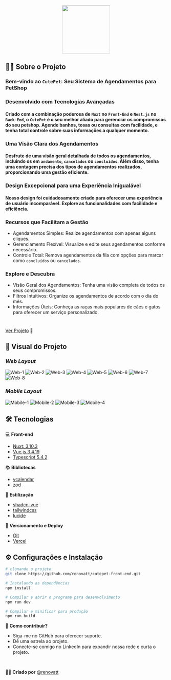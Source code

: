 <div align='center'>
  <img src="public/logo-2.jpeg" width="150px">
</div>

## 🏋️‍♂️ Sobre o Projeto

### Bem-vindo ao `CutePet`: Seu Sistema de Agendamentos para PetShop
### Desenvolvido com Tecnologias Avançadas

#### Criado com a combinação poderosa de ``Nuxt`` no ``Front-End`` e ``Nest.js`` no ``Back-End``, o ``CutePet`` é o seu melhor aliado para gerenciar os compromissos do seu petshop. Agende banhos, tosas ou consultas com facilidade, e tenha total controle sobre suas informações a qualquer momento.

### Uma Visão Clara dos Agendamentos
#### Desfrute de uma visão geral detalhada de todos os agendamentos, incluindo os em ``andamento``, ``cancelados`` ou ``concluídos``. Além disso, tenha uma contagem precisa dos tipos de agendamentos realizados, proporcionando uma gestão eficiente.

### Design Excepcional para uma Experiência Inigualável
#### Nosso design foi cuidadosamente criado para oferecer uma experiência de usuário incomparável. Explore as funcionalidades com facilidade e eficiência.

### Recursos que Facilitam a Gestão
- Agendamentos Simples: Realize agendamentos com apenas alguns cliques.
- Gerenciamento Flexível: Visualize e edite seus agendamentos conforme necessário.
- Controle Total: Remova agendamentos da fila com opções para marcar como ``concluídos`` ou ``cancelados``.

### Explore e Descubra
- Visão Geral dos Agendamentos: Tenha uma visão completa de todos os seus compromissos.
- Filtros Intuitivos: Organize os agendamentos de acordo com o dia do mês.
- Informações Úteis: Conheça as raças mais populares de cães e gatos para oferecer um serviço personalizado.

#

[Ver Projeto](https://cutepet-front-end.vercel.app/) 🚀

## 🎨 Visual do Projeto

### ***Web Layout***

![Web-1](/public/imgs/web-1.png) 
![Web-2](/public/imgs/web-2.png)
![Web-3](/public/imgs/web-3.png)
![Web-4](/public/imgs/web-4.png)
![Web-5](/public/imgs/web-5.png)
![Web-6](/public/imgs/web-6.png)
![Web-7](/public/imgs/web-7.png)
![Web-8](/public/imgs/web-8.png)

### ***Mobile Layout***
![Mobile-1](/public/imgs/mobile-1.png)
![Mobile-2](/public/imgs/mobile-2.png)
![Mobile-3](/public/imgs/mobile-3.png)
![Mobile-4](/public/imgs/mobile-4.png)

## 🛠️ Tecnologias

💻 **Front-end**
- [Nuxt: 3.10.3](https://nuxt.com/)
- [Vue.js 3.4.19](https://vuejs.org/)
- [Typescript 5.4.2](https://www.typescriptlang.org)

📚 **Bibliotecas**
- [vcalendar](https://vcalendar.io/)
- [zod](https://vueuse.org/)

🎨 **Estilização**
- [shadcn-vue](https://www.shadcn-vue.com/)
- [tailwindcss](https://tailwindcss.com/docs/installation)
- [lucide](https://lucide.dev/)

🔋 **Versionamento e Deploy**
- [Git](https://git-scm.com)
- [Vercel](https://vercel.com/)

## ⚙️ Configurações e Instalação

```sh
# clonando o projeto
git clone https://github.com/renovatt/cutepet-front-end.git
```

```sh
# Instalando as dependências
npm install
```

```sh
# Compilar e abrir o programa para desenvolvimento
npm run dev
```

```sh
# Compilar e minificar para produção
npm run build
```

🚀 **Como contribuir?**

- Siga-me no GitHub para oferecer suporte.
- Dê uma estrela ao projeto.
- Conecte-se comigo no LinkedIn para expandir nossa rede e curta o projeto.

<br>

🧑‍💻 **Criado por**
[@renovatt](https://www.linkedin.com/in/renovatt/)